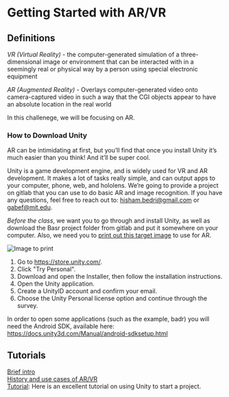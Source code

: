 # Getting Started with AR/VR

## Definitions

*VR (Virtual Reality)* - the computer-generated simulation of a three-dimensional image or environment that can be interacted with in a seemingly real or physical way by a person using special electronic equipment

*AR (Augmented Reality)* - Overlays computer-generated video onto camera-captured video in such a way that the CGI objects appear to have an absolute location in the real world

In this challenege, we will be focusing on AR. 

### How to Download Unity

AR can be intimidating at first, but you’ll find that once you install Unity it’s much easier than you think! And it’ll be super cool. 

Unity is a game development engine, and is widely used for VR and AR development. It makes a lot of tasks really simple, and can output apps to your computer, phone, web, and hololens. We’re going to provide a project on gitlab that you can use to do basic AR and image recognition. If you have any questions, feel free to reach out to: hisham.bedri@gmail.com or gabef@mit.edu.

_Before the class_, we want you to go through and install Unity, as well as download the Basr project folder from gitlab and put it somewhere on your computer. Also, we need you to [print out this target image](https://gitlab.refugeelearning.site/rla/course-central/blob/master/challenge3/Print%20this%20image%20for%20Wednesday.jpg) to use for AR. 

![Image to print](https://gitlab.refugeelearning.site/rla/course-central/blob/master/challenge3/images/Print%20this%20image%20for%20Wednesday.jpg)

1. Go to https://store.unity.com/.
2. Click "Try Personal".
3. Download and open the Installer, then follow the installation instructions.
4. Open the Unity application.
5. Create a UnityID account and confirm your email.
6. Choose the Unity Personal license option and continue through the survey.

In order to open some applications (such as the example, badr) you will need the Android SDK, available here: https://docs.unity3d.com/Manual/android-sdksetup.html

## Tutorials 

[Brief intro](https://www.youtube.com/watch?v=emHIel2d5FM)<br>
[History and use cases of AR/VR](https://www.youtube.com/watch?v=f9MwaH6oGEY)<br>
[Tutorial](https://www.youtube.com/watch?v=Ep0rlBQRcVc&index=1&list=PL1t0_FY1eCs-dzqr1sx6_2deqmTACmavm): Here is an excellent tutorial on using Unity to start a project.<br> 
